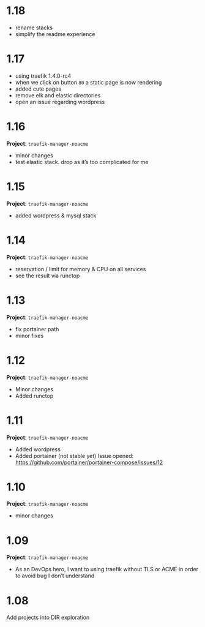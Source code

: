


# 1.18

- rename stacks
- simplify the readme experience

# 1.17

- using traefik 1.4.0-rc4
- when we click on button `80` a static page is now rendering
- added cute pages
- remove elk and elastic directories
- open an issue regarding wordpress

# 1.16

**Project**: `traefik-manager-noacme`

- minor changes
- test elastic stack. drop as it’s too complicated for me

# 1.15

**Project**: `traefik-manager-noacme`

- added wordpress & mysql stack

# 1.14

**Project**: `traefik-manager-noacme`

- reservation / limit for memory & CPU on all services
- see the result via runctop

# 1.13

**Project**: `traefik-manager-noacme`

- fix portainer path
- minor fixes

# 1.12

**Project**: `traefik-manager-noacme`

- Minor changes
- Added runctop

# 1.11

**Project**: `traefik-manager-noacme`

- Added wordpress
- Added portainer (not stable yet)
Issue opened: https://github.com/portainer/portainer-compose/issues/12

# 1.10
**Project**: `traefik-manager-noacme`

- minor changes

# 1.09

**Project**: `traefik-manager-noacme`

- As an DevOps hero, I want to using traefik without TLS or ACME in order to avoid bug I don’t understand

# 1.08

Add projects into DIR exploration

